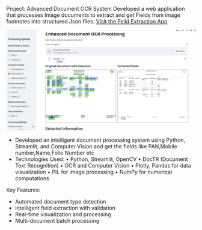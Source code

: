 Project: Advanced Document OCR System
Developed a web application that processes Image documents to extract and get Fields from image footnotes into structured Json files.
[Visit the Feild Extraction App](https://field-ocr-extraction-cams.streamlit.app/)

<img src="https://github.com/Laxman824/Field-OCR-Extraction/blob/main/sample%20images/field.png" alt="Project Screenshot" width="600"/>


- Developed an intelligent document processing system using Python, Streamlit, and Computer Vision and get the fields like PAN,Mobile number,Name,Folio Number etc
- Technologies Used:
  • Python, Streamlit, OpenCV
  • DocTR (Document Text Recognition)
  • OCR and Computer Vision
  • Plotly, Pandas for data visualization
  • PIL for image processing
  • NumPy for numerical computations

Key Features:
- Automated document type detection
- Intelligent field extraction with validation
- Real-time visualization and processing
- Multi-document batch processing
